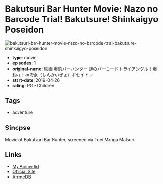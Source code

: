 # Bakutsuri Bar Hunter Movie: Nazo no Barcode Trial! Bakutsure! Shinkaigyo Poseidon

![bakutsuri-bar-hunter-movie-nazo-no-barcode-trial-bakutsure-shinkaigyo-poseidon](https://cdn.myanimelist.net/images/anime/1954/99495.jpg)

-   **type**: movie
-   **episodes**: 1
-   **original-name**: 映画 爆釣バーハンター 謎のバーコードトライアングル！爆釣れ！神海魚（しんかいぎょ）ポセイドン
-   **start-date**: 2019-04-26
-   **rating**: PG - Children

## Tags

-   adventure

## Sinopse

Movie of Bakutsuri Bar Hunter, screened via Toei Manga Matsuri.

## Links

-   [My Anime list](https://myanimelist.net/anime/39412/Bakutsuri_Bar_Hunter_Movie__Nazo_no_Barcode_Trial_Bakutsure_Shinkaigyo_Poseidon)
-   [Official Site](http://www.toei-anim.co.jp/tv/bbh/news/2019030101.php)
-   [AnimeDB](http://anidb.info/perl-bin/animedb.pl?show=anime&aid=14713)
